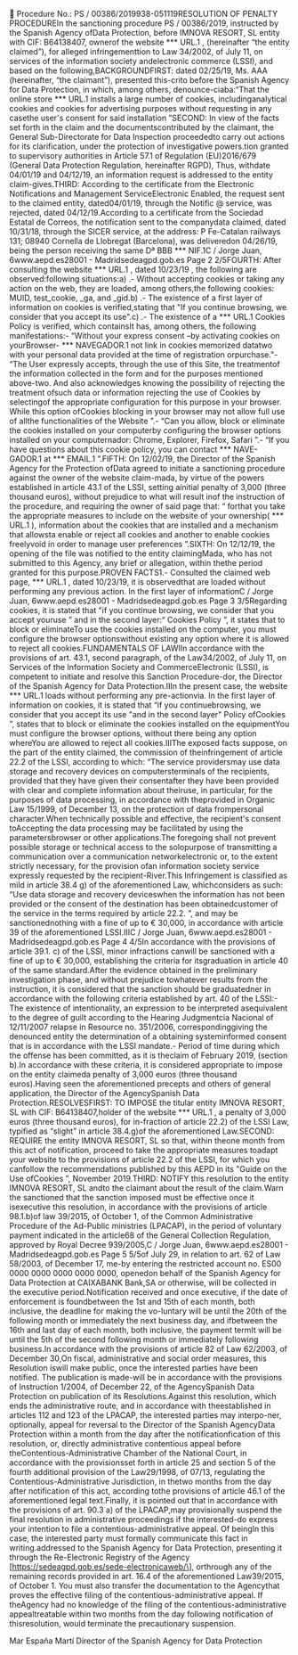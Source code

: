  Procedure No.: PS / 00386/2019938-051119RESOLUTION OF PENALTY PROCEDUREIn the sanctioning procedure PS / 00386/2019, instructed by the Spanish Agency ofData Protection, before IMNOVA RESORT, SL entity with CIF: B64138407, ownerof the website \*\*\* URL.1 , (hereinafter “the entity claimed”), for alleged infringementtion to Law 34/2002, of July 11, on services of the information society andelectronic commerce (LSSI), and based on the following,BACKGROUNDFIRST: dated 02/25/19, Ms. AAA (hereinafter, “the claimant”), presented this-crito before the Spanish Agency for Data Protection, in which, among others, denounce-ciaba:“That the online store \*\*\* URL.1 installs a large number of cookies, includinganalytical cookies and cookies for advertising purposes without requesting in any casethe user's consent for said installation ”SECOND: In view of the facts set forth in the claim and the documentscontributed by the claimant, the General Sub-Directorate for Data Inspection proceededto carry out actions for its clarification, under the protection of investigative powers.tion granted to supervisory authorities in Article 57.1 of Regulation (EU)2016/679 (General Data Protection Regulation, hereinafter RGPD), Thus, withdate 04/01/19 and 04/12/19, an information request is addressed to the entity claim-gives.THIRD: According to the certificate from the Electronic Notifications and Management ServiceElectronic Enabled, the request sent to the claimed entity, dated04/01/19, through the Notific @ service, was rejected, dated 04/12/19.According to a certificate from the Sociedad Estatal de Correos, the notification sent to the companydata claimed, dated 10/31/18, through the SICER service, at the address: P Fe-Catalan railways 131; 08940 Cornella de Llobregat (Barcelona), was deliveredon 04/26/19, being the person receiving the same Dª BBB \*\*\* NIF.1C / Jorge Juan, 6www.aepd.es28001 - Madridsedeagpd.gob.es
Page 2
2/5FOURTH: After consulting the website \*\*\* URL.1 , dated 10/23/19 , the following are observed:following situations:a) .- Without accepting cookies or taking any action on the web, they are loaded, among others,the following cookies: MUID, test\_cookie, \_ga, and \_gid.b) .- The existence of a first layer of information on cookies is verified,stating that "If you continue browsing, we consider that you accept its use".c) .- The existence of a \*\*\* URL.1 Cookies Policy is verified, which containsIt has, among others, the following manifestations:- “Without your express consent –by activating cookies on yourBrowser- \*\*\* NAVEGADOR.1 not link in cookies memorized datatwo with your personal data provided at the time of registration orpurchase."- “The User expressly accepts, through the use of this Site, the treatmentof the information collected in the form and for the purposes mentioned above-two. And also acknowledges knowing the possibility of rejecting the treatment ofsuch data or information rejecting the use of Cookies by selectingof the appropriate configuration for this purpose in your browser. While this option ofCookies blocking in your browser may not allow full use of allthe functionalities of the Website ”.- “Can you allow, block or eliminate the cookies installed on your computerby configuring the browser options installed on your computernador: Chrome, Explorer, Firefox, Safari ”.- “If you have questions about this cookie policy, you can contact \*\*\* NAVE-GADOR.1 at \*\*\* EMAIL.1 ”.FIFTH: On 12/02/19, the Director of the Spanish Agency for the Protection ofData agreed to initiate a sanctioning procedure against the owner of the website claim-mada, by virtue of the powers established in article 43.1 of the LSSI, setting ainitial penalty of 3,000 (three thousand euros), without prejudice to what will result inof the instruction of the procedure, and requiring the owner of said page that: “ forthat you take the appropriate measures to include on the website of your ownership( \*\*\* URL.1 ), information about the cookies that are installed and a mechanism that allowsta enable or reject all cookies and another to enable cookies freelyvoid in order to manage user preferences ”.SIXTH: On 12/12/19, the opening of the file was notified to the entity claimingMada, who has not submitted to this Agency, any brief or allegation, within thethe period granted for this purpose.PROVEN FACTS1.- Consulted the claimed web page, \*\*\* URL.1 , dated 10/23/19, it is observedthat are loaded without performing any previous action. In the first layer of informationC / Jorge Juan, 6www.aepd.es28001 - Madridsedeagpd.gob.es
Page 3
3/5Regarding cookies, it is stated that "if you continue browsing, we consider that you accept youruse ” and in the second layer:“ Cookies Policy ”, it states that to block or eliminateTo use the cookies installed on the computer, you must configure the browser optionswithout existing any option where it is allowed to reject all cookies.FUNDAMENTALS OF LAWIIn accordance with the provisions of art. 43.1, second paragraph, of the Law34/2002, of July 11, on Services of the Information Society and CommerceElectronic (LSSI), is competent to initiate and resolve this Sanction Procedure-dor, the Director of the Spanish Agency for Data Protection.IIIn the present case, the website \*\*\* URL.1 loads without performing any pre-actionvia. In the first layer of information on cookies, it is stated that “if you continuebrowsing, we consider that you accept its use "and in the second layer" Policy ofCookies ”, states that to block or eliminate the cookies installed on the equipmentYou must configure the browser options, without there being any option whereYou are allowed to reject all cookies.IIIThe exposed facts suppose, on the part of the entity claimed, the commission of theinfringement of article 22.2 of the LSSI, according to which: “The service providersmay use data storage and recovery devices on computersterminals of the recipients, provided that they have given their consentafter they have been provided with clear and complete information about theiruse, in particular, for the purposes of data processing, in accordance with theprovided in Organic Law 15/1999, of December 13, on the protection of data frompersonal character.When technically possible and effective, the recipient's consent toAccepting the data processing may be facilitated by using the parametersbrowser or other applications.The foregoing shall not prevent possible storage or technical access to the solopurpose of transmitting a communication over a communication networkelectronic or, to the extent strictly necessary, for the provision ofan information society service expressly requested by the recipient-River.This Infringement is classified as mild in article 38.4 g) of the aforementioned Law, whichconsiders as such: “Use data storage and recovery deviceswhen the information has not been provided or the consent of the destination has been obtainedcustomer of the service in the terms required by article 22.2. ”, and may be sanctionednothing with a fine of up to € 30,000, in accordance with article 39 of the aforementioned LSSI.IIIC / Jorge Juan, 6www.aepd.es28001 - Madridsedeagpd.gob.es
Page 4
4/5In accordance with the provisions of article 39.1. c) of the LSSI, minor infractions canwill be sanctioned with a fine of up to € 30,000, establishing the criteria for itsgraduation in article 40 of the same standard.After the evidence obtained in the preliminary investigation phase, and without prejudice towhatever results from the instruction, it is considered that the sanction should be graduatedner in accordance with the following criteria established by art. 40 of the LSSI:- The existence of intentionality, an expression to be interpreted asequivalent to the degree of guilt according to the Hearing Judgmentcia Nacional of 12/11/2007 relapse in Resource no. 351/2006, correspondinggiving the denounced entity the determination of a obtaining systeminformed consent that is in accordance with the LSSI mandate.- Period of time during which the offense has been committed, as it is theclaim of February 2019, (section b).In accordance with these criteria, it is considered appropriate to impose on the entity claimeda penalty of 3,000 euros (three thousand euros).Having seen the aforementioned precepts and others of general application, the Director of the AgencySpanish Data Protection.RESOLVESFIRST: TO IMPOSE the titular entity IMNOVA RESORT, SL with CIF: B64138407,holder of the website \*\*\* URL.1 , a penalty of 3,000 euros (three thousand euros), for in-fraction of article 22.2) of the LSSI Law, typified as “slight” in article 38.4.g)of the aforementioned Law.SECOND: REQUIRE the entity IMNOVA RESORT, SL so that, within theone month from this act of notification, proceed to take the appropriate measures toadapt your website to the provisions of article 22.2 of the LSSI, for which you canfollow the recommendations published by this AEPD in its "Guide on the Use ofCookies ”, November 2019.THIRD: NOTIFY this resolution to the entity IMNOVA RESORT, SL andto the claimant about the result of the claim.Warn the sanctioned that the sanction imposed must be effective once it isexecutive this resolution, in accordance with the provisions of article 98.1.b)of law 39/2015, of October 1, of the Common Administrative Procedure of the Ad-Public ministries (LPACAP), in the period of voluntary payment indicated in the article68 of the General Collection Regulation, approved by Royal Decree 939/2005,C / Jorge Juan, 6www.aepd.es28001 - Madridsedeagpd.gob.es
Page 5
5/5of July 29, in relation to art. 62 of Law 58/2003, of December 17, me-by entering the restricted account no. ES00 0000 0000 0000 0000 0000, openedon behalf of the Spanish Agency for Data Protection at CAIXABANK Bank,SA or otherwise, will be collected in the executive period.Notification received and once executive, if the date of enforcement is foundbetween the 1st and 15th of each month, both inclusive, the deadline for making the vo-luntary will be until the 20th of the following month or immediately the next business day, and ifbetween the 16th and last day of each month, both inclusive, the payment termIt will be until the 5th of the second following month or immediately following business.In accordance with the provisions of article 82 of Law 62/2003, of December 30,On fiscal, administrative and social order measures, this Resolution iswill make public, once the interested parties have been notified. The publication is made-will be in accordance with the provisions of Instruction 1/2004, of December 22, of the AgencySpanish Data Protection on publication of its Resolutions.Against this resolution, which ends the administrative route, and in accordance with theestablished in articles 112 and 123 of the LPACAP, the interested parties may interpo-ner, optionally, appeal for reversal to the Director of the Spanish AgencyData Protection within a month from the day after the notificationfication of this resolution, or, directly administrative contentious appeal before theContentious-Administrative Chamber of the National Court, in accordance with the provisionsset forth in article 25 and section 5 of the fourth additional provision of the Law29/1998, of 07/13, regulating the Contentious-Administrative Jurisdiction, in thetwo months from the day after notification of this act, according tothe provisions of article 46.1 of the aforementioned legal text.Finally, it is pointed out that in accordance with the provisions of art. 90.3 a) of the LPACAP,may provisionally suspend the final resolution in administrative proceedings if the interested-do express your intention to file a contentious-administrative appeal. Of beingIn this case, the interested party must formally communicate this fact in writing.addressed to the Spanish Agency for Data Protection, presenting it through the Re-Electronic Registry of the Agency \[https://sedeagpd.gob.es/sede-electronicaweb/\], orthrough any of the remaining records provided in art. 16.4 of the aforementioned Law39/2015, of October 1. You must also transfer the documentation to the Agencythat proves the effective filing of the contentious-administrative appeal. If theAgency had no knowledge of the filing of the contentious-administrative appealtreatable within two months from the day following notification of thisresolution, would terminate the precautionary suspension.

Mar España Martí
Director of the Spanish Agency for Data Protection
